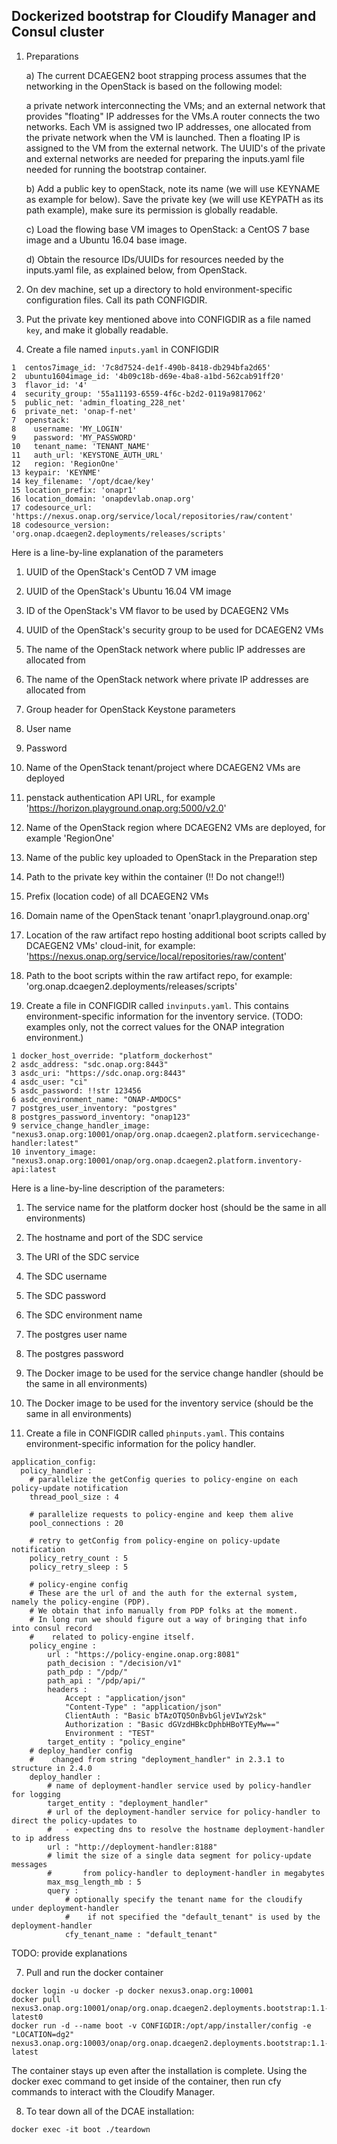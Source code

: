 ## Dockerized bootstrap for Cloudify Manager and Consul cluster
1. Preparations

     a) The current DCAEGEN2 boot strapping process assumes that the networking in the OpenStack is based on the following model:

      a private network interconnecting the VMs; and an external network that provides "floating" IP addresses for the VMs.A router connects the two networks.  Each VM is assigned two IP addresses, one allocated from the private network when the VM is launched.
Then a floating IP is assigned to the VM from the external network. The UUID's of the private and external networks are needed for preparing the inputs.yaml file needed for running the bootstrap container.

   b) Add a public key to openStack, note its name (we will use KEYNAME as example for below).  Save the private key (we will use KEYPATH as its path example), make sure its permission is globally readable.

    c) Load the flowing base VM images to OpenStack:  a CentOS 7 base image and a Ubuntu 16.04 base image.

    d) Obtain the resource IDs/UUIDs for resources needed by the inputs.yaml file, as explained below, from OpenStack.

2. On dev machine, set up a directory to hold environment-specific configuration files. Call its path CONFIGDIR.

3. Put the private key mentioned above into CONFIGDIR as a file named `key`, and make it globally readable.
4. Create a file named `inputs.yaml` in CONFIGDIR

```
1  centos7image_id: '7c8d7524-de1f-490b-8418-db294bfa2d65'
2  ubuntu1604image_id: '4b09c18b-d69e-4ba8-a1bd-562cab91ff20'
3  flavor_id: '4'
4  security_group: '55a11193-6559-4f6c-b2d2-0119a9817062'
5  public_net: 'admin_floating_228_net'
6  private_net: 'onap-f-net'
7  openstack:
8    username: 'MY_LOGIN'
9    password: 'MY_PASSWORD'
10   tenant_name: 'TENANT_NAME'
11   auth_url: 'KEYSTONE_AUTH_URL'
12   region: 'RegionOne'
13 keypair: 'KEYNME'
14 key_filename: '/opt/dcae/key'
15 location_prefix: 'onapr1'
16 location_domain: 'onapdevlab.onap.org'
17 codesource_url: 'https://nexus.onap.org/service/local/repositories/raw/content'
18 codesource_version: 'org.onap.dcaegen2.deployments/releases/scripts'
```
Here is a line-by-line explanation of the parameters
  1. UUID of the OpenStack's CentOD 7 VM image
  2. UUID of the OpenStack's Ubuntu 16.04 VM image
  3. ID of the OpenStack's VM flavor to be used by DCAEGEN2 VMs
  4. UUID of the OpenStack's security group to be used for DCAEGEN2 VMs
  5. The name of the OpenStack network where public IP addresses are allocated from
  6. The name of the OpenStack network where private IP addresses are allocated from
  7. Group header for OpenStack Keystone parameters
  8. User name
  9. Password
  10. Name of the OpenStack tenant/project where DCAEGEN2 VMs are deployed
  11. penstack authentication API URL, for example 'https://horizon.playground.onap.org:5000/v2.0'
  12. Name of the OpenStack region where DCAEGEN2 VMs are deployed, for example 'RegionOne'
  13. Name of the public key uploaded to OpenStack in the Preparation step
  14. Path to the private key within the container (!! Do not change!!)
  15. Prefix (location code) of all DCAEGEN2 VMs
  16. Domain name of the OpenStack tenant 'onapr1.playground.onap.org'
  17. Location of the raw artifact repo hosting additional boot scripts called by DCAEGEN2 VMs' cloud-init, for example:
  'https://nexus.onap.org/service/local/repositories/raw/content'
  18. Path to the boot scripts within the raw artifact repo, for example: 'org.onap.dcaegen2.deployments/releases/scripts'


5. Create a file in CONFIGDIR called `invinputs.yaml`.  This contains environment-specific information for the inventory service.  (TODO: examples only, not the correct values for the ONAP integration environment.)

```
1 docker_host_override: "platform_dockerhost"
2 asdc_address: "sdc.onap.org:8443"
3 asdc_uri: "https://sdc.onap.org:8443"
4 asdc_user: "ci"
5 asdc_password: !!str 123456
6 asdc_environment_name: "ONAP-AMDOCS"
7 postgres_user_inventory: "postgres"
8 postgres_password_inventory: "onap123"
9 service_change_handler_image: "nexus3.onap.org:10001/onap/org.onap.dcaegen2.platform.servicechange-handler:latest"
10 inventory_image: "nexus3.onap.org:10001/onap/org.onap.dcaegen2.platform.inventory-api:latest
```
Here is a line-by-line description of the parameters:
  1. The service name for the platform docker host (should be the same in all environments)
  2. The hostname and port of the SDC service
  3. The URI of the SDC service
  4. The SDC username
  5. The SDC password
  6. The SDC environment name
  7. The postgres user name
  8. The postgres password
  9. The Docker image to be used for the service change handler (should be the same in all environments)
  10. The Docker image to be used for the inventory service (should be the same in all environments)

6. Create a file in CONFIGDIR called `phinputs.yaml`.  This contains environment-specific information for the policy handler.

```
application_config:
  policy_handler :
    # parallelize the getConfig queries to policy-engine on each policy-update notification
    thread_pool_size : 4

    # parallelize requests to policy-engine and keep them alive
    pool_connections : 20

    # retry to getConfig from policy-engine on policy-update notification
    policy_retry_count : 5
    policy_retry_sleep : 5

    # policy-engine config
    # These are the url of and the auth for the external system, namely the policy-engine (PDP).
    # We obtain that info manually from PDP folks at the moment.
    # In long run we should figure out a way of bringing that info into consul record
    #    related to policy-engine itself.
    policy_engine :
        url : "https://policy-engine.onap.org:8081"
        path_decision : "/decision/v1"
        path_pdp : "/pdp/"
        path_api : "/pdp/api/"
        headers :
            Accept : "application/json"
            "Content-Type" : "application/json"
            ClientAuth : "Basic bTAzOTQ5OnBvbGljeVIwY2sk"
            Authorization : "Basic dGVzdHBkcDphbHBoYTEyMw=="
            Environment : "TEST"
        target_entity : "policy_engine"
    # deploy_handler config
    #    changed from string "deployment_handler" in 2.3.1 to structure in 2.4.0
    deploy_handler :
        # name of deployment-handler service used by policy-handler for logging
        target_entity : "deployment_handler"
        # url of the deployment-handler service for policy-handler to direct the policy-updates to
        #   - expecting dns to resolve the hostname deployment-handler to ip address
        url : "http://deployment-handler:8188"
        # limit the size of a single data segment for policy-update messages
        #       from policy-handler to deployment-handler in megabytes
        max_msg_length_mb : 5
        query :
            # optionally specify the tenant name for the cloudify under deployment-handler
            #    if not specified the "default_tenant" is used by the deployment-handler
            cfy_tenant_name : "default_tenant"
```
TODO: provide explanations

7. Pull and run the docker container
```
docker login -u docker -p docker nexus3.onap.org:10001
docker pull nexus3.onap.org:10001/onap/org.onap.dcaegen2.deployments.bootstrap:1.1-latest0
docker run -d --name boot -v CONFIGDIR:/opt/app/installer/config -e "LOCATION=dg2" nexus3.onap.org:10003/onap/org.onap.dcaegen2.deployments.bootstrap:1.1-latest
```
The container stays up even after the installation is complete.  Using the docker exec command to get inside of the container, then run cfy commands to interact with the Cloudify Manager.

8. To tear down all of the DCAE installation:

```
docker exec -it boot ./teardown
```
